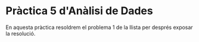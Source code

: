 # Pràctica 5 d'Anàlisi de Dades

En aquesta pràctica resoldrem el problema 1 de la llista per després exposar la resolució.



